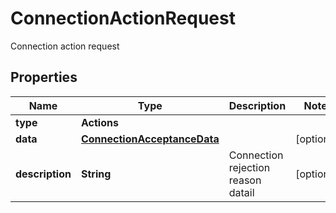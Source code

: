 

# ConnectionActionRequest

Connection action request

## Properties

| Name | Type | Description | Notes |
|------------ | ------------- | ------------- | -------------|
|**type** | **Actions** |  |  |
|**data** | [**ConnectionAcceptanceData**](ConnectionAcceptanceData.md) |  |  [optional] |
|**description** | **String** | Connection rejection reason datail |  [optional] |



